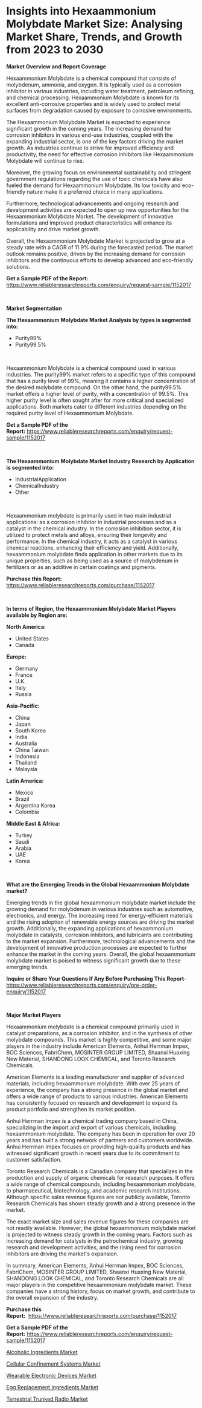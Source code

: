 <p><h1>Insights into Hexaammonium Molybdate Market Size: Analysing Market Share, Trends, and Growth from 2023 to 2030</h1></p><p><strong>Market Overview and Report Coverage</strong></p>
<p><p>Hexaammonium Molybdate is a chemical compound that consists of molybdenum, ammonia, and oxygen. It is typically used as a corrosion inhibitor in various industries, including water treatment, petroleum refining, and chemical processing. Hexaammonium Molybdate is known for its excellent anti-corrosive properties and is widely used to protect metal surfaces from degradation caused by exposure to corrosive environments.</p><p>The Hexaammonium Molybdate Market is expected to experience significant growth in the coming years. The increasing demand for corrosion inhibitors in various end-use industries, coupled with the expanding industrial sector, is one of the key factors driving the market growth. As industries continue to strive for improved efficiency and productivity, the need for effective corrosion inhibitors like Hexaammonium Molybdate will continue to rise.</p><p>Moreover, the growing focus on environmental sustainability and stringent government regulations regarding the use of toxic chemicals have also fueled the demand for Hexaammonium Molybdate. Its low toxicity and eco-friendly nature make it a preferred choice in many applications.</p><p>Furthermore, technological advancements and ongoing research and development activities are expected to open up new opportunities for the Hexaammonium Molybdate Market. The development of innovative formulations and improved product characteristics will enhance its applicability and drive market growth.</p><p>Overall, the Hexaammonium Molybdate Market is projected to grow at a steady rate with a CAGR of 11.9% during the forecasted period. The market outlook remains positive, driven by the increasing demand for corrosion inhibitors and the continuous efforts to develop advanced and eco-friendly solutions.</p></p>
<p><strong>Get a Sample PDF of the Report:</strong> <a href="https://www.reliableresearchreports.com/enquiry/request-sample/1152017">https://www.reliableresearchreports.com/enquiry/request-sample/1152017</a></p>
<p>&nbsp;</p>
<p><strong>Market Segmentation</strong></p>
<p><strong>The Hexaammonium Molybdate Market Analysis by types is segmented into:</strong></p>
<p><ul><li>Purity99%</li><li>Purity99.5%</li></ul></p>
<p>&nbsp;</p>
<p><p>Hexaammonium Molybdate is a chemical compound used in various industries. The purity99% market refers to a specific type of this compound that has a purity level of 99%, meaning it contains a higher concentration of the desired molybdate compound. On the other hand, the purity99.5% market offers a higher level of purity, with a concentration of 99.5%. This higher purity level is often sought after for more critical and specialized applications. Both markets cater to different industries depending on the required purity level of Hexaammonium Molybdate.</p></p>
<p><strong>Get a Sample PDF of the Report:</strong>&nbsp;<a href="https://www.reliableresearchreports.com/enquiry/request-sample/1152017">https://www.reliableresearchreports.com/enquiry/request-sample/1152017</a></p>
<p>&nbsp;</p>
<p><strong>The Hexaammonium Molybdate Market Industry Research by Application is segmented into:</strong></p>
<p><ul><li>IndustrialApplication</li><li>ChemicalIndustry</li><li>Other</li></ul></p>
<p>&nbsp;</p>
<p><p>Hexaammonium molybdate is primarily used in two main industrial applications: as a corrosion inhibitor in industrial processes and as a catalyst in the chemical industry. In the corrosion inhibition sector, it is utilized to protect metals and alloys, ensuring their longevity and performance. In the chemical industry, it acts as a catalyst in various chemical reactions, enhancing their efficiency and yield. Additionally, hexaammonium molybdate finds application in other markets due to its unique properties, such as being used as a source of molybdenum in fertilizers or as an additive in certain coatings and pigments.</p></p>
<p><strong>Purchase this Report:</strong>&nbsp; <a href="https://www.reliableresearchreports.com/purchase/1152017">https://www.reliableresearchreports.com/purchase/1152017</a></p>
<p>&nbsp;</p>
<p><strong>In terms of Region, the Hexaammonium Molybdate Market Players available by Region are:</strong></p>
<p>
    <p> <strong> North America: </strong>
        <ul>
            <li>United States</li>
            <li>Canada</li>
        </ul>
        </p> 
    <p> <strong> Europe: </strong>
        <ul>
            <li>Germany</li>
            <li>France</li>
            <li>U.K.</li>
            <li>Italy</li>
            <li>Russia</li>
        </ul>
        </p> 
    <p> <strong> Asia-Pacific: </strong>
        <ul>
            <li>China</li>
            <li>Japan</li>
            <li>South Korea</li>
            <li>India</li>
            <li>Australia</li>
            <li>China Taiwan</li>
            <li>Indonesia</li>
            <li>Thailand</li>
            <li>Malaysia</li>
        </ul>
        </p> 
    <p> <strong> Latin America: </strong>
        <ul>
            <li>Mexico</li>
            <li>Brazil</li>
            <li>Argentina Korea</li>
            <li>Colombia</li>
        </ul>
        </p> 
    <p> <strong> Middle East & Africa: </strong>
        <ul>
            <li>Turkey</li>
            <li>Saudi</li>
            <li>Arabia</li>
            <li>UAE</li>
            <li>Korea</li>
        </ul>
    </p>
    </p>
<p>&nbsp;</p>
<p><strong>What are the Emerging Trends in the Global Hexaammonium Molybdate market?</strong></p>
<p><p>Emerging trends in the global hexaammonium molybdate market include the growing demand for molybdenum in various industries such as automotive, electronics, and energy. The increasing need for energy-efficient materials and the rising adoption of renewable energy sources are driving the market growth. Additionally, the expanding applications of hexaammonium molybdate in catalysts, corrosion inhibitors, and lubricants are contributing to the market expansion. Furthermore, technological advancements and the development of innovative production processes are expected to further enhance the market in the coming years. Overall, the global hexaammonium molybdate market is poised to witness significant growth due to these emerging trends.</p></p>
<p><strong>Inquire or Share Your Questions If Any Before Purchasing This Report</strong>- <a href="https://www.reliableresearchreports.com/enquiry/pre-order-enquiry/1152017">https://www.reliableresearchreports.com/enquiry/pre-order-enquiry/1152017</a></p>
<p>&nbsp;</p>
<p><strong>Major Market Players</strong></p>
<p><p>Hexaammonium molybdate is a chemical compound primarily used in catalyst preparations, as a corrosion inhibitor, and in the synthesis of other molybdate compounds. This market is highly competitive, and some major players in the industry include American Elements, Anhui Herrman Impex, BOC Sciences, FabriChem, MOSINTER GROUP LIMITED, Shaanxi Huaxing New Material, SHANDONG LOOK CHEMICAL, and Toronto Research Chemicals.</p><p>American Elements is a leading manufacturer and supplier of advanced materials, including hexaammonium molybdate. With over 25 years of experience, the company has a strong presence in the global market and offers a wide range of products to various industries. American Elements has consistently focused on research and development to expand its product portfolio and strengthen its market position.</p><p>Anhui Herrman Impex is a chemical trading company based in China, specializing in the import and export of various chemicals, including hexaammonium molybdate. The company has been in operation for over 20 years and has built a strong network of partners and customers worldwide. Anhui Herrman Impex focuses on providing high-quality products and has witnessed significant growth in recent years due to its commitment to customer satisfaction.</p><p>Toronto Research Chemicals is a Canadian company that specializes in the production and supply of organic chemicals for research purposes. It offers a wide range of chemical compounds, including hexaammonium molybdate, to pharmaceutical, biotechnology, and academic research institutions. Although specific sales revenue figures are not publicly available, Toronto Research Chemicals has shown steady growth and a strong presence in the market.</p><p>The exact market size and sales revenue figures for these companies are not readily available. However, the global hexaammonium molybdate market is projected to witness steady growth in the coming years. Factors such as increasing demand for catalysts in the petrochemical industry, growing research and development activities, and the rising need for corrosion inhibitors are driving the market's expansion.</p><p>In summary, American Elements, Anhui Herrman Impex, BOC Sciences, FabriChem, MOSINTER GROUP LIMITED, Shaanxi Huaxing New Material, SHANDONG LOOK CHEMICAL, and Toronto Research Chemicals are all major players in the competitive hexaammonium molybdate market. These companies have a strong history, focus on market growth, and contribute to the overall expansion of the industry.</p></p>
<p><strong>Purchase this Report:</strong>&nbsp;&nbsp;<a href="https://www.reliableresearchreports.com/purchase/1152017">https://www.reliableresearchreports.com/purchase/1152017</a></p>
<p></p>
<p><strong>Get a Sample PDF of the Report:</strong>&nbsp;<a href="https://www.reliableresearchreports.com/enquiry/request-sample/1152017">https://www.reliableresearchreports.com/enquiry/request-sample/1152017</a></p>
<p><p><a href="https://medium.com/@yashreliableresearchreports/alcoholic-ingredients-market-research-report-its-history-and-forecast-2023-to-2030-86e9bcd0b0f4">Alcoholic Ingredients Market</a></p><p><a href="https://medium.com/@kavonhansen3626/cellular-confinement-systems-market-the-key-to-successful-business-strategy-forecast-till-2030-0edf8ee39735">Cellular Confinement Systems Market</a></p><p><a href="https://medium.com/@christopherbennett19/wearable-electronic-devices-market-analysis-and-sze-forecasted-for-period-from-2023-to-2030-abc9a2cfbe1b">Wearable Electronic Devices Market</a></p><p><a href="https://medium.com/@primeyash92/egg-replacement-ingredients-market-the-key-to-successful-business-strategy-forecast-till-2030-4534fbc6a9b0">Egg Replacement Ingredients Market</a></p><p><a href="https://medium.com/@brandonramos59/terrestrial-trunked-radio-market-comprehensive-assessment-by-type-application-and-geography-1945be5bb3fd">Terrestrial Trunked Radio Market</a></p></p>